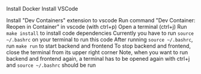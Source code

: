 Install Docker
Install VSCode

Install "Dev Containers" extension to vscode
Run command "Dev Container: Reopen in Container" in vscode (with ctrl+p)
Open a terminal (ctrl+j)
Run `make install` to install code dependencies
Currently you have to run `source ~/.bashrc` on your terminal to run this code
After running `source ~/.bashrc`, run `make run` to start backend and frontend
To stop backend and frontend, close the terminal from its upper right corner
Note, when you want to run backend and frontend again, a terminal has to be opened again with ctrl+j and `source ~/.bashrc` should be run